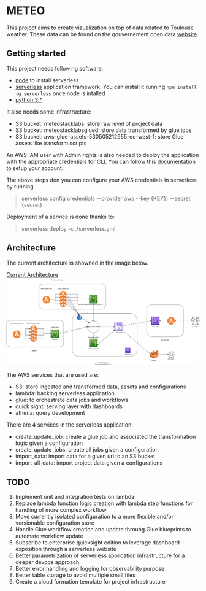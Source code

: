 # METEO

This project aims to create vizualization on top of data related to Toulouse weather. These data can be found on the gouvernement open data [website](https://www.data.gouv.fr/fr/datasets/?q=toulouse&tag=environnement)

## Getting started

This project needs following software:
- [node](https://nodejs.org/en/download/) to install serverless
- [serverless](https://www.serverless.com/) application framework. You can install it running `npm install -g serverless` once node is intalled
- [python 3.*](https://www.python.org/downloads/)

It also needs some infrastructure:
- S3 bucket: meteostacklabs: store raw level of project data
- S3 bucket: meteostacklabsglued: store data transformed by glue jobs
- S3 bucket: aws-glue-assets-530505212955-eu-west-1: store Glue assets like transform scripts

An AWS IAM user with Admin rights is also needed to deploy the application with the appropriate credentials for CLI. You can follow this [documentation](https://docs.aws.amazon.com/fr_fr/IAM/latest/UserGuide/id_users_create.html) to setup your account.

The above steps don you can configure your AWS credentials in serverless by running

> serverless config credentials --provider aws --key {KEY}] --secret {secret}

Deployment of a service is done thanks to:

> serverless deploy -c .\serverless.yml

## Architecture

The current architecture is showned in the image below.

[Current Architecture](current_architecture.svg)
<img src="./current_architecture.svg">

The AWS services that are used are:
- S3: store ingested and transformed data, assets and configurations
- lambda: backing serverless application
- glue: to orchestrate data jobs and workflows
- quick sight: serving layer with dashboards
- athena: query development

There are 4 services in the serverless application:
 - create_update_job: create a glue job and associated the transformation logic given a configuration
 - create_update_jobs: create all jobs given a configuration
 - import_data: import data for a given url to an S3 bucket
 - import_all_data: import project data given a configurations


## TODO

1. Implement unit and integration tests on lambda
2. Replace lambda function logic creation with lambda step functions for handling of more complex workflow
3. Move currently isolated configuration to a more flexible and/or versionable configuration store
4. Handle Glue workflow creation and update throuhg Glue blueprints to automate workflow update
5. Subscribe to enterprise quicksight edition to leverage dashboard exposition through a serverless website
6. Better parametrization of serverless application infrastructure for a deeper devops approach
7. Better error handling and logging for observability purpose
8. Better table storage to avoid multiple small files
9. Create a cloud formation template for project infrastructure